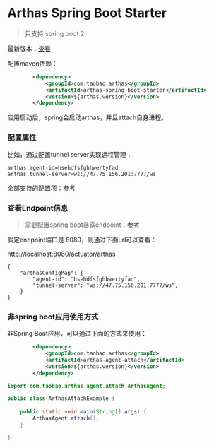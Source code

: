 Arthas Spring Boot Starter
=====

> 只支持 spring boot 2

最新版本：[查看](https://search.maven.org/search?q=arthas-spring-boot-starter)

配置maven依赖：

```xml
        <dependency>
            <groupId>com.taobao.arthas</groupId>
            <artifactId>arthas-spring-boot-starter</artifactId>
            <version>${arthas.version}</version>
        </dependency>
```

应用启动后，spring会启动arthas，并且attach自身进程。


### 配置属性

比如，通过配置tunnel server实现远程管理：

```
arthas.agent-id=hsehdfsfghhwertyfad
arthas.tunnel-server=ws://47.75.156.201:7777/ws
```

全部支持的配置项：[参考](https://github.com/alibaba/arthas/blob/master/arthas-spring-boot-starter/src/main/java/com/alibaba/arthas/spring/ArthasProperties.java)


### 查看Endpoint信息

> 需要配置spring boot暴露endpoint：[参考](https://docs.spring.io/spring-boot/docs/current/reference/html/production-ready-features.html#production-ready-endpoints)

假定endpoint端口是 8080，则通过下面url可以查看：

http://localhost:8080/actuator/arthas

```
{
    "arthasConfigMap": {
        "agent-id": "hsehdfsfghhwertyfad",
        "tunnel-server": "ws://47.75.156.201:7777/ws",
    }
}
```

### 非spring boot应用使用方式

非Spring Boot应用，可以通过下面的方式来使用：

```xml
        <dependency>
            <groupId>com.taobao.arthas</groupId>
            <artifactId>arthas-agent-attach</artifactId>
            <version>${arthas.version}</version>
        </dependency>
```

```java
import com.taobao.arthas.agent.attach.ArthasAgent;

public class ArthasAttachExample {
	
	public static void main(String[] args) {
		ArthasAgent.attach();
	}

}
```